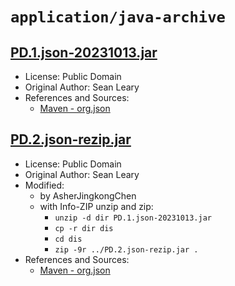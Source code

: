 # `application/java-archive`

## [PD.1.json-20231013.jar](../files/PD.1.json-20231013.jar)

- License: Public Domain
- Original Author: Sean Leary
- References and Sources:
  - [Maven - org.json](https://repo1.maven.org/maven2/org/json/json/20231013/json-20231013.jar)

## [PD.2.json-rezip.jar](../files/PD.2.json-rezip.jar)

- License: Public Domain
- Original Author: Sean Leary
- Modified:
  - by AsherJingkongChen
  - with Info-ZIP unzip and zip:
    - `unzip -d dir PD.1.json-20231013.jar`
    - `cp -r dir dis`
    - `cd dis`
    - `zip -9r ../PD.2.json-rezip.jar .`
- References and Sources:
  - [Maven - org.json](https://repo1.maven.org/maven2/org/json/json/20231013/json-20231013.jar)
